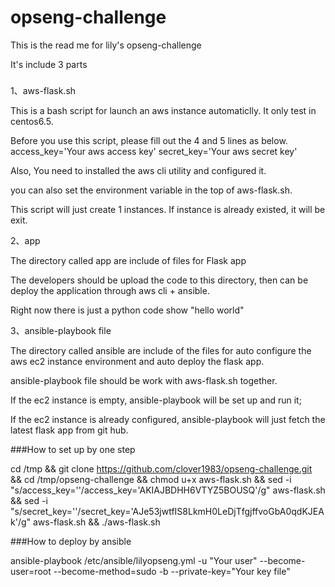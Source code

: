 # opseng-challenge
This is the read me for lily's opseng-challenge

It's include 3 parts

###

1、aws-flask.sh

This is a bash script for launch an aws instance automaticlly. It only test in centos6.5.

Before you use this script, please fill out the 4 and 5 lines as below.
access_key='Your aws access key'
secret_key='Your aws secret key'

Also, You need to installed the aws cli utility and configured it.

you can also set the environment variable in the top of aws-flask.sh.

This script will just create 1 instances. If instance is already existed, it will be exit.



2、app

The directory called app are include of files for Flask app

The developers should be upload the code to this directory, then can be deploy the application through aws cli + ansible.

Right now there is just a python code show "hello world"



3、ansible-playbook file

The directory called ansible are include of the files for auto configure the aws ec2 instance environment and auto deploy the flask app.

ansible-playbook file should be work with aws-flask.sh together.

If the ec2 instance is empty, ansible-playbook will be set up and run it;

If the ec2 instance is already configured, ansible-playbook will just fetch the latest flask app from git hub.



###How to set up by one step

cd /tmp && git clone https://github.com/clover1983/opseng-challenge.git && cd /tmp/opseng-challenge && chmod u+x aws-flask.sh && sed -i "s/access_key=''/access_key='AKIAJBDHH6VTYZ5BOUSQ'/g" aws-flask.sh && sed -i "s/secret_key=''/secret_key='AJe53jwtfIS8LkmH0LeDjTfgjffvoGbA0qdKJEAk'/g" aws-flask.sh && ./aws-flask.sh

###How to deploy by ansible

ansible-playbook /etc/ansible/lilyopseng.yml -u "Your user" --become-user=root --become-method=sudo -b  --private-key="Your key file"

